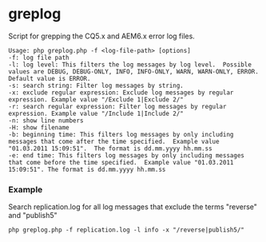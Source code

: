 # greplog
Script for grepping the CQ5.x and AEM6.x error log files.


```
Usage: php greplog.php -f <log-file-path> [options]
-f: log file path
-l: log level: This filters the log messages by log level.  Possible values are DEBUG, DEBUG-ONLY, INFO, INFO-ONLY, WARN, WARN-ONLY, ERROR.  Default value is ERROR.
-s: search string: Filter log messages by string.
-x: exclude regular expression: Exclude log messages by regular expression. Example value "/Exclude 1|Exclude 2/"
-r: search regular expression: Filter log messages by regular expression. Example value "/Include 1|Include 2/"
-n: show line numbers
-H: show filename
-b: beginning time: This filters log messages by only including messages that come after the time specified.  Example value "01.03.2011 15:09:51".  The format is dd.mm.yyyy hh.mm.ss
-e: end time: This filters log messages by only including messages that come before the time specified.  Example value "01.03.2011 15:09:51". The format is dd.mm.yyyy hh.mm.ss
```

### Example
Search replication.log for all log messages that exclude the terms "reverse" and "publish5"
```
php greplog.php -f replication.log -l info -x "/reverse|publish5/"
```
